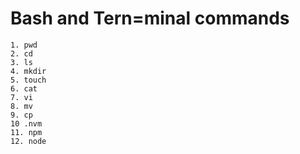 # Bash and Tern=minal commands

```
1. pwd
2. cd
3. ls
4. mkdir
5. touch
6. cat
7. vi
8. mv
9. cp
10 .nvm
11. npm 
12. node
```
